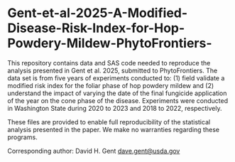 # Gent-et-al-2025-A-Modified-Disease-Risk-Index-for-Hop-Powdery-Mildew-PhytoFrontiers-
This repository contains data and SAS code needed to reproduce the analysis presented in Gent et al. 2025, submitted to PhytoFrontiers. The data set is from five years of experiments conducted to: (1) field validate a modified risk index for the foliar phase of hop powdery mildew and (2) understand the impact of varying the date of the final fungicide application of the year on the cone phase of the disease. Experiments were conducted in Washington State during 2020 to 2023 and 2018 to 2022, respectively.

These files are provided to enable full reproducibility of the statistical analysis presented in the paper. We make no warranties regarding these programs.

Corresponding author: David H. Gent dave.gent@usda.gov

